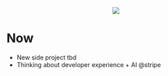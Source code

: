 <div align="center">
      <img src="https://filmgrab.files.wordpress.com/2014/07/0951.jpg">
</div>

# Now

- New side project tbd
- Thinking about developer experience + AI @stripe
